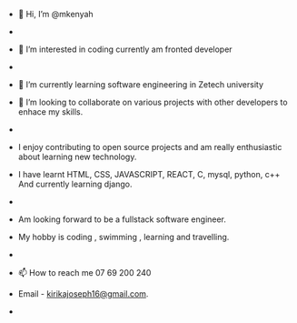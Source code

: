 - 👋 Hi, I’m @mkenyah
- 
- 👀 I’m interested in coding currently am fronted developer
- 
- 🌱 I’m currently learning software engineering in Zetech university
- 💞️ I’m looking to collaborate on  various projects with other developers to enhace my skills.
-
- I enjoy contributing to open source projects and am really enthusiastic about learning new technology.
-  I have learnt HTML, CSS, JAVASCRIPT, REACT, C, mysql, python, c++ And currently learning django.
-  
-  Am looking forward to be a fullstack software engineer.
-  My hobby is coding , swimming , learning and travelling.
-  
- 📫 How to reach me  07 69 200 240
- Email - kirikajoseph16@gmail.com.

- 

<!---
mkenyah/mkenyah is a ✨ special ✨ repository because its `README.md` (this file) appears on your GitHub profile.
You can click the Preview link to take a look at your changes.
--->
